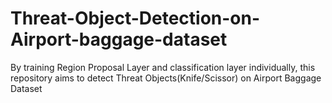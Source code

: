 # Threat-Object-Detection-on-Airport-baggage-dataset
By training Region Proposal Layer and classification layer individually, this repository aims to detect Threat Objects(Knife/Scissor) on Airport Baggage Dataset
